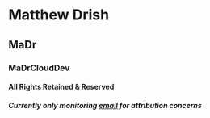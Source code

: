 # Matthew Drish
## MaDr
### **MaDrCloudDev**
#### All Rights Retained & Reserved
##### Currently only monitoring [email](mailto:azbusiness@madr.io) for attribution concerns
